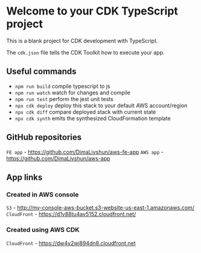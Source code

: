# Welcome to your CDK TypeScript project

This is a blank project for CDK development with TypeScript.

The `cdk.json` file tells the CDK Toolkit how to execute your app.

## Useful commands

* `npm run build`   compile typescript to js
* `npm run watch`   watch for changes and compile
* `npm run test`    perform the jest unit tests
* `npx cdk deploy`  deploy this stack to your default AWS account/region
* `npx cdk diff`    compare deployed stack with current state
* `npx cdk synth`   emits the synthesized CloudFormation template

## GitHub repositories
`FE app` - https://github.com/DimaLivshun/aws-fe-app
`AWS app` - https://github.com/DimaLivshun/aws-app

## App links

### Created in AWS console
`S3` - http://my-console-aws-bucket.s3-website-us-east-1.amazonaws.com/
`CloudFront` - https://d1v88tu4av5152.cloudfront.net/

### Created using AWS CDK
`CloudFront` - https://dw4y2wj894dn8.cloudfront.net
